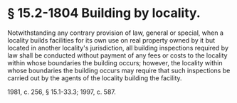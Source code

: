 # § 15.2-1804 Building by locality.

<p>Notwithstanding any contrary provision of law, general or special, when a locality builds facilities for its own use on real property owned by it but located in another locality's jurisdiction, all building inspections required by law shall be conducted without payment of any fees or costs to the locality within whose boundaries the building occurs; however, the locality within whose boundaries the building occurs may require that such inspections be carried out by the agents of the locality building the facility.</p><p>1981, c. 256, § 15.1-33.3; 1997, c. 587.</p>
